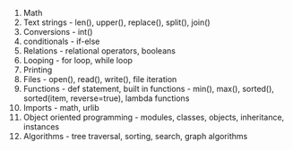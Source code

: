 1. Math
2. Text strings - len(), upper(), replace(), split(), join()
3. Conversions - int()
4. conditionals - if-else
5. Relations - relational operators, booleans
6. Looping - for loop, while loop
7. Printing
8. Files - open(), read(), write(), file iteration
9. Functions - def statement, built in functions - min(), max(), sorted(), sorted(item, reverse=true), lambda functions
10. Imports - math, urlib
11. Object oriented programming - modules, classes, objects, inheritance, instances
12. Algorithms - tree traversal, sorting, search, graph algorithms 
